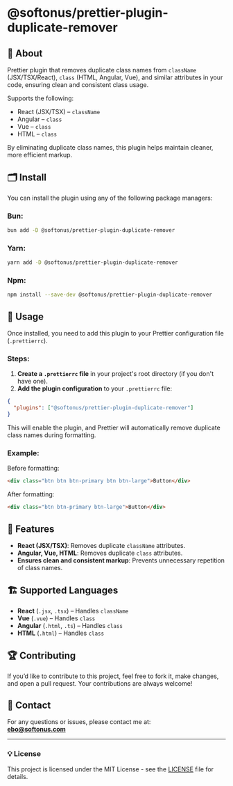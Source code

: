 # @softonus/prettier-plugin-duplicate-remover

## 🚀 About
Prettier plugin that removes duplicate class names from `className` (JSX/TSX/React), `class` (HTML, Angular, Vue), and similar attributes in your code, ensuring clean and consistent class usage.

Supports the following:
- React (JSX/TSX) – `className`
- Angular – `class`
- Vue – `class`
- HTML – `class`
  
By eliminating duplicate class names, this plugin helps maintain cleaner, more efficient markup.

## 🗂 Install

You can install the plugin using any of the following package managers:

### Bun:

```bash
bun add -D @softonus/prettier-plugin-duplicate-remover
```

### Yarn:

```bash
yarn add -D @softonus/prettier-plugin-duplicate-remover
```

### Npm:

```bash
npm install --save-dev @softonus/prettier-plugin-duplicate-remover
```

## 🔨 Usage

Once installed, you need to add this plugin to your Prettier configuration file (`.prettierrc`).

### Steps:

1. **Create a `.prettierrc` file** in your project's root directory (if you don't have one).
2. **Add the plugin configuration** to your `.prettierrc` file:

```json
{
  "plugins": ["@softonus/prettier-plugin-duplicate-remover"]
}
```

This will enable the plugin, and Prettier will automatically remove duplicate class names during formatting.

### Example:

Before formatting:

```html
<div class="btn btn btn-primary btn btn-large">Button</div>
```

After formatting:

```html
<div class="btn btn-primary btn-large">Button</div>
```

## 📝 Features

- **React (JSX/TSX)**: Removes duplicate `className` attributes.
- **Angular, Vue, HTML**: Removes duplicate `class` attributes.
- **Ensures clean and consistent markup**: Prevents unnecessary repetition of class names.

## 🏗️ Supported Languages

- **React** (`.jsx`, `.tsx`) – Handles `className`
- **Vue** (`.vue`) – Handles `class`
- **Angular** (`.html`, `.ts`) – Handles `class`
- **HTML** (`.html`) – Handles `class`

## 🏆 Contributing

If you’d like to contribute to this project, feel free to fork it, make changes, and open a pull request. Your contributions are always welcome!

## 📨 Contact

For any questions or issues, please contact me at:  
**ebo@softonus.com**

---

### 💡 License

This project is licensed under the MIT License - see the [LICENSE](LICENSE) file for details.
